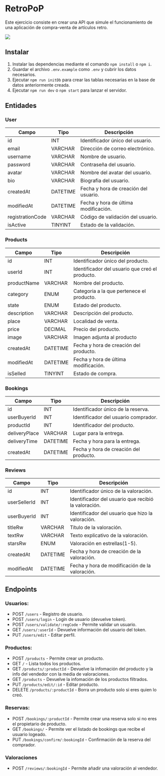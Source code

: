 # RetroPoP

Este ejercicio consiste en crear una API que simule el funcionamiento de una aplicación de compra-venta de artículos retro.

<p align="left">
  <img src="https://img.shields.io/badge/STATUS-EN%20DESAROLLO-green">
</p>

## Instalar

1. Instalar las dependencias mediante el comando `npm install` o `npm i`.
2. Guardar el archivo `.env.example` como `.env` y cubrir los datos necesarios.
3. Ejecutar `npm run initDb` para crear las tablas necesarias en la base de datos anteriormente creada.
4. Ejecutar `npm run dev` o `npm start` para lanzar el servidor.

## Entidades

### User

| Campo            | Tipo     | Descripción                           |
| ---------------- | -------- | ------------------------------------- |
| id               | INT      | Identificador único del usuario.      |
| email            | VARCHAR  | Dirección de correo electrónico.      |
| username         | VARCHAR  | Nombre de usuario.                    |
| password         | VARCHAR  | Contraseña del usuario.               |
| avatar           | VARCHAR  | Nombre del avatar del usuario.        |
| bio              | VARCHAR  | Biografia del usuario.                |
| createdAt        | DATETIME | Fecha y hora de creación del usuario. |
| modifiedAt       | DATETIME | Fecha y hora de última modificación.  |
| registrationCode | VARCHAR  | Código de validación del usuario.     |
| isActive         | TINYINT  | Estado de la validación.              |

### Products

| Campo       | Tipo     | Descripción                                     |
| ----------- | -------- | ----------------------------------------------- |
| id          | INT      | Identificador único del producto.               |
| userId      | INT      | Identificador del usuario que creó el producto. |
| productName | VARCHAR  | Nombre del producto.                            |
| category    | ENUM     | Categoria a la que pertenece el producto.       |
| state       | ENUM     | Estado del producto.                            |
| description | VARCHAR  | Descripción del producto.                       |
| place       | VARCHAR  | Localidad de venta.                             |
| price       | DECIMAL  | Precio del producto.                            |
| image       | VARCHAR  | Imagen adjunta al producto                      |
| createdAt   | DATETIME | Fecha y hora de creación del producto.          |
| modifiedAt  | DATETIME | Fecha y hora de última modificación.            |
| isSelled    | TINYINT  | Estado de compra.                               |

<!-- ### Product_image

| Campo            | Tipo     | Descripción                                    |
| ---------------  | -------- | ---------------------------------------------- |
| id               | INT      | Identificador único de la imagen.              |
| productId        | INT      | Identificador producto.                        |
| name             | VARCHAR  | Nombre de la imagen.                           |
| createdAt        | DATETIME | Fecha y hora de creación del producto.         |
| modifiedAt       | DATETIME | Fecha y hora de última modificación.           | -->

### Bookings

| Campo         | Tipo     | Descripción                            |
| ------------- | -------- | -------------------------------------- |
| id            | INT      | Identificador único de la reserva.     |
| userBuyerId   | INT      | Identificador del usuario comprador.   |
| productId     | INT      | Identificador del producto.            |
| deliveryPlace | VARCHAR  | Lugar para la entrega.                 |
| deliveryTime  | DATETIME | Fecha y hora para la entrega.          |
| createdAt     | DATETIME | Fecha y hora de creación del producto. |

### Reviews

| Campo        | Tipo     | Descripción                                                  |
| ------------ | -------- | ------------------------------------------------------------ |
| id           | INT      | Identificador único de la valoración.                        |
| userSellerId | INT      | Identificador del usuario que recibió la valoración.         |
| userBuyerId  | INT      | Identificador del usuario que hizo la valoración.            |
| titleRw      | VARCHAR  | Título de la valoración.                                     |
| textRw       | VARCHAR  | Texto explicativo de la valoración.                          |
| starsRw      | ENUM     | Valoración en estrellas(1-5).                                |
| createdAt    | DATETIME | Fecha y hora de creación de la valoración.                   |
| modifiedAt   | DATETIME | Fecha y hora de modificación de la valoración.               |

## Endpoints

### Usuarios:

-   POST `/users` - Registro de usuario.
-   POST `/users/login` - Login de usuario (devuelve token).
-   POST `/users/validate/:regCode` - Permite validar un usuario.
-   GET `/users/:userId` - Devuelve información del usuario del token.
-   PUT `/users/edit` - Editar perfil.

### Productos:

-   POST `/products` - Permite crear un producto.
-   GET `/` - Lista todos los productos.
-   GET `/products/:productId` - Devuelve la infomación del producto y la info del vendedor con la media de valoraciones.
-   GET `/products` - Devuelve la infomación de los productos filtrados.
-   PUT `/products/edit/:id` - Editar producto.
-   DELETE `/products/:productId` - Borra un producto solo si eres quien lo creó.

### Reservas:

-   POST `/bookings/:productId` - Permite crear una reserva solo si no eres el propietario de producto.
-   GET `/bookings/` - Permite ver el listado de bookings que recibe el usuario logeado.
-   PUT `/bookings/confirm/:bookingId` - Confirmación de la reserva del comprador.

### Valoraciones

-   POST `/reviews/:bookingId` - Permite añadir una valoración al vendedor.
